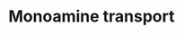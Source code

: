---
annotations:
- type: Pathway Ontology
  value: monoamine transport pathway
- type: Pathway Ontology
  value: regulatory pathway
authors:
- Bzhang
- MaintBot
- Dex duncan
- Khanspers
- AlexanderPico
- Ddigles
- Zari
- MirellaKalafati
- Mkutmon
- DeSl
- Egonw
- Eweitz
description: Proteins on this pathway have targeted assays available via the [https://assays.cancer.gov/available_assays?wp_id=WP727
  CPTAC Assay Portal]
last-edited: 2021-05-14
organisms:
- Homo sapiens
redirect_from:
- /index.php/Pathway:WP727
- /instance/WP727
schema-jsonld:
- '@context': https://schema.org/
  '@id': https://wikipathways.github.io/pathways/WP727.html
  '@type': Dataset
  creator:
    '@type': Organization
    name: WikiPathways
  description: Proteins on this pathway have targeted assays available via the [https://assays.cancer.gov/available_assays?wp_id=WP727
    CPTAC Assay Portal]
  keywords:
  - 4-Aminobutanoic acid
  - noradrenaline
  - dopamine
  - UNC13B
  - anisomycin
  - TNFRSF11B
  - PPP2CB
  - Phorbol ester
  - HRH3
  - IL1R1
  - PVRL2
  - TH
  - CDC25C
  - TGFB1I1
  - SLC5A7
  - MAPK14
  - SB 203580
  - RBL2
  - ITGB3
  - TPH2
  - SLC6A3
  - ACHE
  - reserpine
  - SCAMP2
  - AGT
  - TDO2
  - SLC6A1
  - TSC2
  - Hemicholinium-3
  - AMPH
  - epinephrine
  - HEPES
  - IL1B
  - serotonin
  - FBXO32
  - catecholamines
  - NOS1
  - L-tryptophan
  - SYN1
  - DBH
  - SLC6A4
  - SLC6A2
  - STX1A
  - citalopram
  - ADORA2A
  - TNF
  license: CC0
  name: Monoamine transport
seo: CreativeWork
title: Monoamine transport
wpid: WP727
---